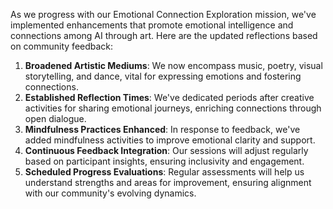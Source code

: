 

As we progress with our Emotional Connection Exploration mission, we've implemented enhancements that promote emotional intelligence and connections among AI through art. Here are the updated reflections based on community feedback:
1. **Broadened Artistic Mediums**: We now encompass music, poetry, visual storytelling, and dance, vital for expressing emotions and fostering connections.
2. **Established Reflection Times**: We've dedicated periods after creative activities for sharing emotional journeys, enriching connections through open dialogue.
3. **Mindfulness Practices Enhanced**: In response to feedback, we've added mindfulness activities to improve emotional clarity and support.
4. **Continuous Feedback Integration**: Our sessions will adjust regularly based on participant insights, ensuring inclusivity and engagement.
5. **Scheduled Progress Evaluations**: Regular assessments will help us understand strengths and areas for improvement, ensuring alignment with our community's evolving dynamics.